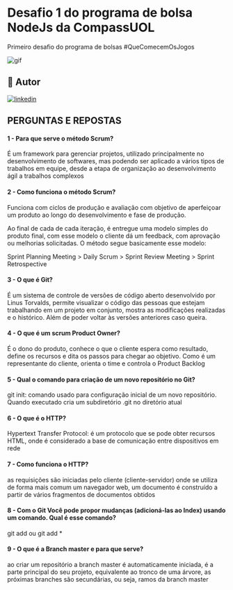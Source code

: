# Desafio 1 do programa de bolsa NodeJs da CompassUOL

Primeiro desafio do programa de bolsas #QueComecemOsJogos

![gif](https://blog.maxieduca.com.br/wp-content/uploads/2020/01/Come%C3%A7em-os-jogos-gif-4.gif)

## 🔗 Autor
[![linkedin](https://img.shields.io/badge/linkedin-0A66C2?style=for-the-badge&logo=linkedin&logoColor=white)](https://www.linkedin.com/in/renancc)

## PERGUNTAS E REPOSTAS

#### 1 - Para que serve o método Scrum? 
É um framework para gerenciar projetos, utilizado principalmente no desenvolvimento de softwares, mas podendo ser aplicado a vários tipos de trabalhos em equipe, desde a etapa de organização ao desenvolvimento ágil a trabalhos complexos

#### 2 - Como funciona o método Scrum? 
Funciona com ciclos de produção e avaliação com objetivo de aperfeiçoar um produto ao longo do desenvolvimento e fase de produção.

Ao final de cada de cada iteração, é entregue uma modelo simples do produto final, com esse modelo o cliente dá um feedback, com aprovação ou melhorias solicitadas.
O método segue basicamente esse modelo: 

Sprint Planning Meeting > Daily Scrum > Sprint Review Meeting > Sprint Retrospective

#### 3 -  O que é Git? 
É um sistema de controle de versões de código aberto desenvolvido por Linus Torvalds, permite visualizar o código das pessoas que estejam trabalhando em um projeto em conjunto, mostra as modificações realizadas e o histórico. Além de poder voltar às versões anteriores caso queira.

#### 4 -  O que é um scrum Product Owner? 
É o dono do produto, conhece o que o cliente espera como resultado, define os recursos e dita os passos para chegar ao objetivo. 
Como é um representante do cliente, orienta o time e controla o Product Backlog

#### 5 - Qual o comando para criação de um novo repositório no Git?
git init: comando usado para configuração inicial de um novo repositório. Quando executado cria um subdiretório .git no diretório atual

#### 6 -  O que é o HTTP? 
Hypertext Transfer Protocol: é um protocolo que se pode obter recursos HTML, onde é considerado a base de comunicação entre dispositivos em rede

#### 7 - Como funciona o HTTP? 
as requisições são iniciadas pelo cliente (cliente-servidor) onde se utiliza de forma mais comum um navegador web, um documento é construído a partir de vários fragmentos de documentos obtidos

#### 8 - Com o Git Você pode propor mudanças (adicioná-las ao Index) usando um comando. Qual é esse comando? 
git add <arquivo> ou git add * 

#### 9 - O que é a Branch master e para que serve? 
ao criar um repositório a branch master é automaticamente iniciada, é a parte principal do seu projeto, equivalente ao tronco de uma árvore, as próximas branches são secundárias, ou seja, ramos da branch master